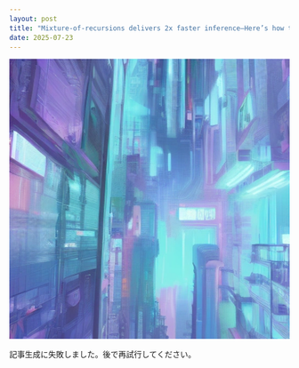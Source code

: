 ```yaml
---
layout: post
title: "Mixture-of-recursions delivers 2x faster inference—Here’s how to implement it"
date: 2025-07-23
---
```


![記事画像](assets/images/20250723_ai.png)

記事生成に失敗しました。後で再試行してください。
